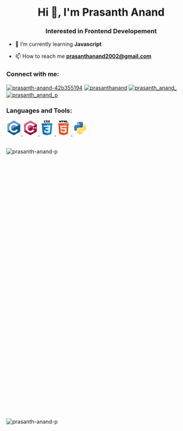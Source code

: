 <h1 align="center">Hi 👋, I'm Prasanth Anand</h1>
<h3 align="center">Interested in Frontend Developement</h3>

- 🌱 I’m currently learning **Javascript**

- 📫 How to reach me **prasanthanand2002@gmail.com**

<h3 align="left">Connect with me:</h3>
<p align="left">


<a href="https://linkedin.com/in/prasanth-anand-42b355194" target="blank"><img align="center" src="https://raw.githubusercontent.com/rahuldkjain/github-profile-readme-generator/master/src/images/icons/Social/linked-in-alt.svg" alt="prasanth-anand-42b355194" height="30" width="40" /></a>
<a href="https://codepen.io/prasanthanand" target="blank"><img align="center" src="https://raw.githubusercontent.com/rahuldkjain/github-profile-readme-generator/master/src/images/icons/Social/codepen.svg" alt="prasanthanand" height="30" width="40" /></a>
<a href="https://twitter.com/prasanth_anand_" target="blank"><img align="center" src="https://raw.githubusercontent.com/rahuldkjain/github-profile-readme-generator/master/src/images/icons/Social/twitter.svg" alt="prasanth_anand_" height="30" width="40" /></a>
<a href="https://instagram.com/prasanth_anand_p" target="blank"><img align="center" src="https://raw.githubusercontent.com/rahuldkjain/github-profile-readme-generator/master/src/images/icons/Social/instagram.svg" alt="prasanth_anand_p" height="30" width="40" /></a>
</p>

<h3 align="left">Languages and Tools:</h3>
<p align="left"> <a href="https://www.cprogramming.com/" target="_blank" rel="noreferrer"> <img src="https://raw.githubusercontent.com/devicons/devicon/master/icons/c/c-original.svg" alt="c" width="40" height="40"/> </a> <a href="https://www.w3schools.com/cpp/" target="_blank" rel="noreferrer"> <img src="https://raw.githubusercontent.com/devicons/devicon/master/icons/cplusplus/cplusplus-original.svg" alt="cplusplus" width="40" height="40"/> </a> <a href="https://www.w3schools.com/css/" target="_blank" rel="noreferrer"> <img src="https://raw.githubusercontent.com/devicons/devicon/master/icons/css3/css3-original-wordmark.svg" alt="css3" width="40" height="40"/> </a> <a href="https://www.w3.org/html/" target="_blank" rel="noreferrer"> <img src="https://raw.githubusercontent.com/devicons/devicon/master/icons/html5/html5-original-wordmark.svg" alt="html5" width="40" height="40"/> </a> <a href="https://www.python.org" target="_blank" rel="noreferrer"> <img src="https://raw.githubusercontent.com/devicons/devicon/master/icons/python/python-original.svg" alt="python" width="40" height="40"/> </a> </p>

<p>&nbsp;<img align="left" src="https://github-readme-stats.vercel.app/api?username=prasanth-anand-p&show_icons=true&locale=en" alt="prasanth-anand-p" height="700" width="1000"/></p>
<br>
<p>&nbsp;<img align="left" src="https://github-readme-stats.vercel.app/api/top-langs?username=prasanth-anand-p&show_icons=true&locale=en&layout=compact" alt="prasanth-anand-p" height="700" width="1000"/></p>

